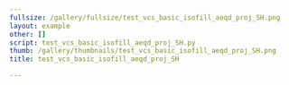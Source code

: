 ```yaml
---
fullsize: /gallery/fullsize/test_vcs_basic_isofill_aeqd_proj_SH.png
layout: example
other: []
script: test_vcs_basic_isofill_aeqd_proj_SH.py
thumb: /gallery/thumbnails/test_vcs_basic_isofill_aeqd_proj_SH.png
title: test_vcs_basic_isofill_aeqd_proj_SH

---
```

